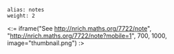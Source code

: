 ````
alias: notes
weight: 2
````

<:= iframe("See http://nrich.maths.org/7722/note", "http://nrich.maths.org/7722/note?mobile=1", 700, 1000, image="thumbnail.png") :>